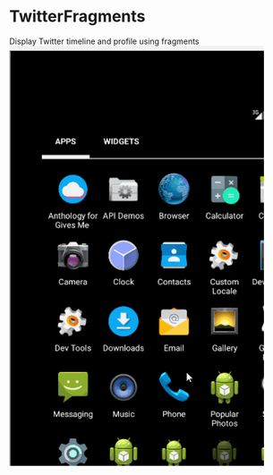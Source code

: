 # TwitterFragments
Display Twitter timeline and profile using fragments
![Video Walkthrough](TwitterFragments.gif)
 